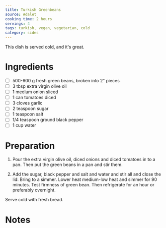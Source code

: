 ```yaml
---
title: Turkish Greenbeans
source: Adalet
cooking time: 2 hours
servings: 4
tags: turkish, vegan, vegetarian, cold
category: sides
---
```


This dish is served cold, and it's great.

Ingredients
===========

* [ ] 500-600 g fresh green beans, broken into 2" pieces
* [ ] 3 tbsp extra virgin olive oil
* [ ] 1 medium onion sliced
* [ ] 1 can tomatoes diced
* [ ] 3 cloves garlic
* [ ] 2 teaspoon sugar
* [ ] 1 teaspoon salt
* [ ] 1/4 teaspoon ground black pepper
* [ ] 1 cup water

Preparation
===========
1. Pour the extra virgin olive oil, diced onions and diced tomatoes in to a pan. Then put the green beans in a pan and stir them.

2. Add the sugar, black pepper and salt and water and stir all and close the lid. Bring to a simmer. Lower heat medium-low heat and simmer for 90 minutes. Test firmness of green bean. Then refrigerate for an hour or preferably overnight.

Serve cold with fresh bread.

Notes
=====
